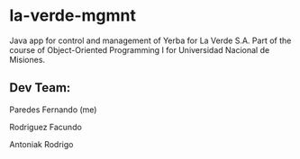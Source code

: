 # la-verde-mgmnt
Java app for control and management of Yerba for La Verde S.A. Part of the course of Object-Oriented Programming I for Universidad Nacional de Misiones.

## Dev Team:
Paredes Fernando (me)

Rodriguez Facundo

Antoniak Rodrigo
